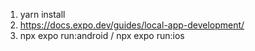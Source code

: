1. yarn install 
2. https://docs.expo.dev/guides/local-app-development/
3. npx expo run:android / npx expo run:ios